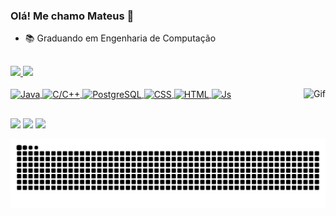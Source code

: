 ###  Olá! Me chamo Mateus 👋

- 📚 Graduando em Engenharia de Computação 
##

<div>
  <a href="https://github.com/mattsouza0">
  <img height="160em" src="https://github-readme-stats.vercel.app/api?username=mattsouza0&show_icons=true&theme=outrun&include_all_commits=true&count_private=true"/>
  <img height="160em" src="https://github-readme-stats.vercel.app/api/top-langs/?username=mattsouza0&layout=compact&langs_count=7&theme=outrun"/>
</div>

<div style="display: inline_block"><br>
  <img align="center" alt="Java" height="30" width="40" src="https://icongr.am/devicon/java-original.svg?size=77&color=ffffff">
  <img align="center" alt="C/C++" height="30" width="40" src="https://icongr.am/devicon/cplusplus-line.svg?size=77&color=009adb">
  <img align="center" alt="PostgreSQL" height="30" width="40" src="https://icongr.am/devicon/postgresql-original.svg?size=77&color=000000">
  <img align="center" alt="CSS" height="30" width="40" src="https://icongr.am/devicon/css3-original.svg?size=77&color=000000">
  <img align="center" alt="HTML" height="30" width="40" src="https://icongr.am/devicon/html5-original.svg?size=77&color=000000">
  <img align="center" alt="Js" height="30" width="40" src="https://icongr.am/devicon/javascript-original.svg?size=77&color=000000">
  <img align="right" alt="Gif" src="https://media.giphy.com/media/3ov9k0BZQL358k458s/giphy.gif">
</div>
    
##

<div> 
  <a href = "https://www.linkedin.com/in/mateus-almeida-560246234/" target="_blank" rel="external"><img src="https://img.shields.io/badge/LinkedIn-0077B5?style=for-the-badge&logo=linkedin&logoColor=white"></a>
  <a href="https://www.instagram.com/_matteus.al/" target="_blank" rel="noreferrer noopener"><img src="https://img.shields.io/badge/-Instagram-%23E4405F?style=for-the-badge&logo=instagram&logoColor=white"></a>
  <a href = "mailto:matt.gyn00@gmail.com"><img src="https://img.shields.io/badge/-Gmail-%23333?style=for-the-badge&logo=gmail&logoColor=white" target="_blank"></a>
  
  ![Snake animation](https://github.com/mattsouza0/mattsouza0/blob/output/github-contribution-grid-snake.svg)
</div>

